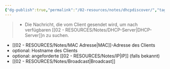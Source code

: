 ```yaml
---
{"dg-publish":true,"permalink":"/02-resources/notes/dhcpdiscover/","tags":["netzwerk/protocol"],"noteIcon":"","updated":"2025-03-16T23:29:41.000+01:00"}
---
```


>- Die Nachricht, die vom Client gesendet wird, um nach verfügbaren [[02 - RESOURCES/Notes/DHCP-Server\|DHCP-Server]]n zu suchen.

- [[02 - RESOURCES/Notes/MAC Adresse\|MAC]]-Adresse des Clients
- optional: Hostname des Clients
- optional: angeforderte [[02 - RESOURCES/Notes/IP\|IP]] (falls bekannt)
- [[02 - RESOURCES/Notes/Broadcast\|Broadcast]]